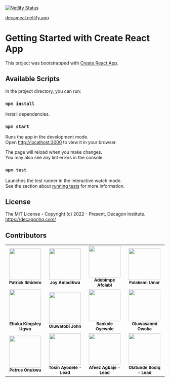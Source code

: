 [![Netlify Status](https://api.netlify.com/api/v1/badges/40250eec-7589-488c-b8da-a8e89144dc5e/deploy-status)](https://app.netlify.com/sites/decameal/deploys)

[decameal.netlify.app
](https://decameal.netlify.app/)

# Getting Started with Create React App

This project was bootstrapped with [Create React App](https://github.com/facebook/create-react-app).

## Available Scripts

In the project directory, you can run:

### `npm install`

Install dependencies.

### `npm start`

Runs the app in the development mode.\
Open [http://localhost:3000](http://localhost:3000) to view it in your browser.

The page will reload when you make changes.\
You may also see any lint errors in the console.

### `npm test`

Launches the test runner in the interactive watch mode.\
See the section about [running tests](https://facebook.github.io/create-react-app/docs/running-tests) for more information.

## License

The MIT License - Copyright (c) 2022 - Present, Decagon Institute. https://decagonhq.com/

## Contributors

<table>
    <tr>
        <td align="center">
            <div>
                <img src="https://avatars.githubusercontent.com/u/80291797?v=4" width="100px;">
                <br /><sub><b>Patrick Ikhidero</b></sub>
            </div>
        </td>
        <td align="center">
            <div>
                <img src="https://avatars.githubusercontent.com/u/20610726?v=4" width="100px;">
                <br /><sub><b>Joy Amadikwa</b></sub>
            </div>
        </td>
        <td align="center">
            <div>
                <img src="https://avatars.githubusercontent.com/u/84632589?v=4" width="100px;">
                <br /><sub><b>Adebimpe Afolabi</b></sub>
            </div>
        </td>
        <td align="center">
            <div>
                <img src="https://avatars.githubusercontent.com/u/88551326?v=4" width="100px;">
                <br /><sub><b>Folakemi Umar</b></sub>
            </div>
        </td>
      </tr>
      <tr>
        <td align="center">
            <div>
                <img src="https://avatars.githubusercontent.com/u/91473642?v=4" width="100px;">
                <br /><sub><b>Ebuka Kingsley Ugwu</b></sub>
            </div>
        </td>
        <td align="center">
            <div>
                <img src="https://avatars.githubusercontent.com/u/46735761?v=4" width="100px;">
                <br /><sub><b>Oluwatobi John</b></sub>
            </div>
        </td>
        <td align="center">
            <div>
                <img src="https://avatars.githubusercontent.com/u/66924805?v=4" width="100px;">
                <br /><sub><b>Bankole Oyewole</b></sub>
            </div>
        </td>
        <td align="center">
            <div>
                <img src="https://avatars.githubusercontent.com/u/79148963?v=4" width="100px;">
                <br /><sub><b>Oluwasanmi Owoka</b></sub>
            </div>
        </td>
      </tr>
      <tr>
        <td align="center">
            <div>
                <img src="https://avatars.githubusercontent.com/u/45966588?v=4" width="100px;">
                <br /><sub><b>Petrus Onukwu</b></sub>
            </div>
        </td>
        <td align="center">
            <div>
                <img src="https://avatars.githubusercontent.com/u/80605206?v=4" width="100px;">
                <br /><sub><b>Tosin Ayodele - Lead</b></sub>
            </div>
        </td>
        <td align="center">
            <div>
                <img src="https://avatars.githubusercontent.com/u/71507031?v=4" width="100px;">
                <br /><sub><b>Afeez Agbaje - Lead</b></sub>
            </div>
        </td>
        <td align="center">
            <div>
                <img src="https://avatars1.githubusercontent.com/u/49355114?s=460&u=17218f01b571cbad08912982baab6c31cc8cf004&v=4" width="100px;">
                <br /><sub><b>Olatunde Sodiq - Lead</b></sub>
            </div>
        </td>
      </tr>
</table>
